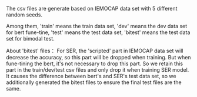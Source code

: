 The csv files are generate based on IEMOCAP data set with 5 different random seeds.

Among them, 
'train' means the train data set,
'dev' means the dev data set for bert fune-tine,
'test' means the test data set,
'bitest' means the test data set for bimodal test.

About 'bitest' files：
For SER, the 'scripted' part in IEMOCAP data set will decrease the accuracy, so this part will be dropped when training.
But when fune-tining the bert, it's not necessary to drop this part.
So we retain this part in the train/dev/test csv files and only drop it when training SER model.
It causes the difference between bert's and SER's test data set, so we additionally generated the bitest files to ensure the final test files are the same.
